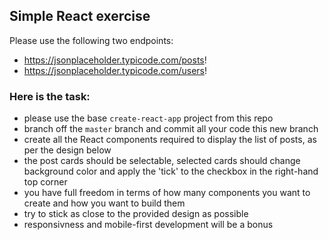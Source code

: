 ## Simple React exercise

Please use the following two endpoints:

- https://jsonplaceholder.typicode.com/posts!
- https://jsonplaceholder.typicode.com/users!

### Here is the task:

- please use the base `create-react-app` project from this repo
- branch off the `master` branch and commit all your code this new branch
- create all the React components required to display the list of posts, as per the design below
- the post cards should be selectable, selected cards should change background color and apply the 'tick' to the checkbox in the right-hand top corner
- you have full freedom in terms of how many components you want to create and how you want to build them
- try to stick as close to the provided design as possible
- responsivness and mobile-first development will be a bonus
